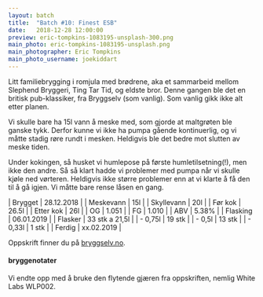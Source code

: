 ```yaml
---
layout: batch
title:  "Batch #10: Finest ESB"
date:   2018-12-28 12:00:00
preview: eric-tompkins-1083195-unsplash-300.png
main_photo: eric-tompkins-1083195-unsplash.png
main_photographer: Eric Tompkins
main_photo_username: joekiddart
---
```


Litt familiebrygging i romjula med brødrene, aka et sammarbeid mellom Slephend Bryggeri, Ting Tar Tid, og eldste bror. Denne gangen ble det en britisk pub-klassiker, fra Bryggselv (som vanlig). Som vanlig gikk ikke alt etter planen.

Vi skulle bare ha 15l vann å meske med, som gjorde at maltgrøten ble ganske tykk. Derfor kunne vi ikke ha pumpa gående kontinuerlig, og vi måtte stadig røre rundt i mesken. Heldigvis ble det bedre mot slutten av meske tiden.

Under kokingen, så husket vi humlepose på første humletilsetning(!), men ikke den andre. Så så klart hadde vi problemer med pumpa når vi skulle kjøle ned vørteren. Heldigvis ikke større problemer enn at vi klarte å få den til å gå igjen. Vi måtte bare rense låsen en gang.


| Brygget    | 28.12.2018     |
| Meskevann  | 15l            |
| Skyllevann | 20l            |
| Før kok    | 26.5l          |
| Etter kok  | 26l            |
| OG         | 1.051          |
| FG         | 1.010          |
| ABV        | 5.38%          |
| Flasking   | 06.01.2019     |
| Flasker    | 33 stk a 21,5l |
| - 0,75l    | 19 stk         |
| - 0,5l     | 13 stk         |
| - 0,33l    | 1 stk          |
| Ferdig     | xx.02.2019     |

Oppskrift finner du på [bryggselv.no](https://www.bryggselv.no/finest/105012/finest-esb-allgrain-%C3%B8lsett-25-liter).


#### bryggenotater

Vi endte opp med å bruke den flytende gjæren fra oppskriften, nemlig White Labs WLP002.
